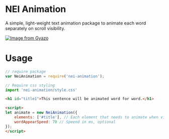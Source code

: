 # NEI Animation

A simple, light-weight text animation package to animate each word separately on scroll visibility. 

[![Image from Gyazo](https://i.gyazo.com/7660e613bce8596989375d81818b2033.gif)](https://gyazo.com/7660e613bce8596989375d81818b2033)
# Usage 
```js
// require package
var NeiAnimation = require('nei-animation');

// Require css styling
import 'nei-animation/style.css'
```
```html
<h1 id="title1">This sentence will be animated word for word.</h1>
```

```html
<script>
let animate = new NeiAnimation({
    elements: ['#title'], // Each element that needs to animate when visible to user.
    wordAppearSpeed: 70 // Speend in ms, optional
});
</script>

```